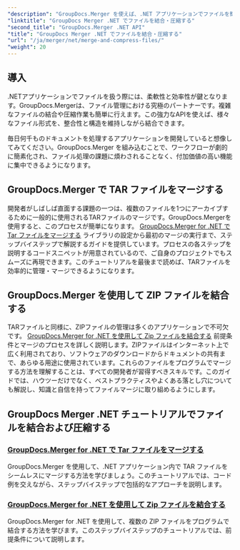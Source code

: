 ```yaml
---
"description": "GroupDocs.Merger を使えば、.NET アプリケーションでファイルを簡単に結合・圧縮できます。TAR ファイルと ZIP ファイルの結合方法を段階的に解説したチュートリアルをご覧ください。"
"linktitle": "GroupDocs Merger .NET でファイルを結合・圧縮する"
"second_title": "GroupDocs.Merger .NET API"
"title": "GroupDocs Merger .NET でファイルを結合・圧縮する"
"url": "/ja/merger/net/merge-and-compress-files/"
"weight": 20
---
```


## 導入

.NETアプリケーションでファイルを扱う際には、柔軟性と効率性が鍵となります。GroupDocs.Mergerは、ファイル管理における究極のパートナーです。複雑なファイルの結合や圧縮作業も簡単に行えます。この強力なAPIを使えば、様々なファイル形式を、整合性と構造を維持しながら結合できます。

毎日何千ものドキュメントを処理するアプリケーションを開発していると想像してみてください。GroupDocs.Merger を組み込むことで、ワークフローが劇的に簡素化され、ファイル処理の課題に煩わされることなく、付加価値の高い機能に集中できるようになります。

## GroupDocs.Merger で TAR ファイルをマージする

開発者がしばしば直面する課題の一つは、複数のファイルを1つにアーカイブするために一般的に使用されるTARファイルのマージです。GroupDocs.Mergerを使用すると、このプロセスが簡単になります。 [GroupDocs.Merger for .NET で Tar ファイルをマージする](./merge-tar-files/) ライブラリの設定から最初のマージの実行まで、ステップバイステップで解説するガイドを提供しています。プロセスの各ステップを説明するコードスニペットが用意されているので、ご自身のプロジェクトでもスムーズに再現できます。このチュートリアルを最後まで読めば、TARファイルを効率的に管理・マージできるようになります。

## GroupDocs.Merger を使用して ZIP ファイルを結合する

TARファイルと同様に、ZIPファイルの管理は多くのアプリケーションで不可欠です。 [GroupDocs.Merger for .NET を使用して Zip ファイルを結合する](./merge-zip-files/) 前提条件とマージのプロセスを詳しく説明します。ZIPファイルはインターネット上で広く利用されており、ソフトウェアのダウンロードからドキュメントの共有まで、あらゆる用途に使用されています。これらのファイルをプログラムでマージする方法を理解することは、すべての開発者が習得すべきスキルです。このガイドでは、ハウツーだけでなく、ベストプラクティスやよくある落とし穴についても解説し、知識と自信を持ってファイルマージに取り組めるようにします。

## GroupDocs Merger .NET チュートリアルでファイルを結合および圧縮する
### [GroupDocs.Merger for .NET で Tar ファイルをマージする](./merge-tar-files/)
GroupDocs.Merger を使用して、.NET アプリケーション内で TAR ファイルをシームレスにマージする方法を学びましょう。このチュートリアルでは、コード例を交えながら、ステップバイステップで包括的なアプローチを説明します。
### [GroupDocs.Merger for .NET を使用して Zip ファイルを結合する](./merge-zip-files/)
GroupDocs.Merger for .NET を使用して、複数の ZIP ファイルをプログラムで結合する方法を学びます。このステップバイステップのチュートリアルでは、前提条件について説明します。